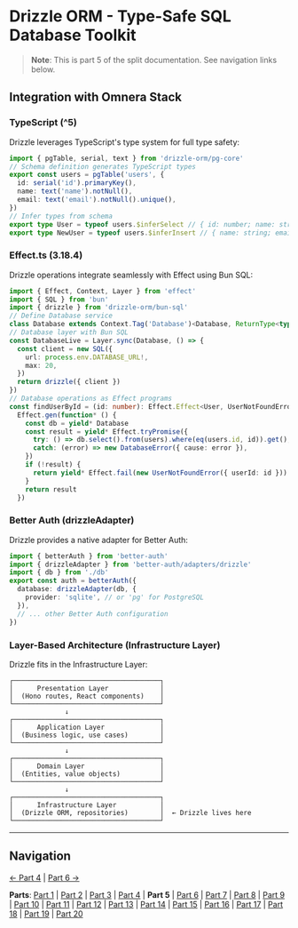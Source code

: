 # Drizzle ORM - Type-Safe SQL Database Toolkit

> **Note**: This is part 5 of the split documentation. See navigation links below.

## Integration with Omnera Stack

### TypeScript (^5)

Drizzle leverages TypeScript's type system for full type safety:

```typescript
import { pgTable, serial, text } from 'drizzle-orm/pg-core'
// Schema definition generates TypeScript types
export const users = pgTable('users', {
  id: serial('id').primaryKey(),
  name: text('name').notNull(),
  email: text('email').notNull().unique(),
})
// Infer types from schema
export type User = typeof users.$inferSelect // { id: number; name: string; email: string }
export type NewUser = typeof users.$inferInsert // { name: string; email: string; id?: number }
```

### Effect.ts (3.18.4)

Drizzle operations integrate seamlessly with Effect using Bun SQL:

```typescript
import { Effect, Context, Layer } from 'effect'
import { SQL } from 'bun'
import { drizzle } from 'drizzle-orm/bun-sql'
// Define Database service
class Database extends Context.Tag('Database')<Database, ReturnType<typeof drizzle>>() {}
// Database layer with Bun SQL
const DatabaseLive = Layer.sync(Database, () => {
  const client = new SQL({
    url: process.env.DATABASE_URL!,
    max: 20,
  })
  return drizzle({ client })
})
// Database operations as Effect programs
const findUserById = (id: number): Effect.Effect<User, UserNotFoundError, Database> =>
  Effect.gen(function* () {
    const db = yield* Database
    const result = yield* Effect.tryPromise({
      try: () => db.select().from(users).where(eq(users.id, id)).get(),
      catch: (error) => new DatabaseError({ cause: error }),
    })
    if (!result) {
      return yield* Effect.fail(new UserNotFoundError({ userId: id }))
    }
    return result
  })
```

### Better Auth (drizzleAdapter)

Drizzle provides a native adapter for Better Auth:

```typescript
import { betterAuth } from 'better-auth'
import { drizzleAdapter } from 'better-auth/adapters/drizzle'
import { db } from './db'
export const auth = betterAuth({
  database: drizzleAdapter(db, {
    provider: 'sqlite', // or 'pg' for PostgreSQL
  }),
  // ... other Better Auth configuration
})
```

### Layer-Based Architecture (Infrastructure Layer)

Drizzle fits in the Infrastructure Layer:

```
┌─────────────────────────────────────┐
│      Presentation Layer             │
│  (Hono routes, React components)    │
└─────────────────────────────────────┘
              ↓
┌─────────────────────────────────────┐
│      Application Layer              │
│  (Business logic, use cases)        │
└─────────────────────────────────────┘
              ↓
┌─────────────────────────────────────┐
│      Domain Layer                   │
│  (Entities, value objects)          │
└─────────────────────────────────────┘
              ↓
┌─────────────────────────────────────┐
│      Infrastructure Layer           │
│  (Drizzle ORM, repositories)        │  ← Drizzle lives here
└─────────────────────────────────────┘
```

---

## Navigation

[← Part 4](./04-installation.md) | [Part 6 →](./06-database-setup.md)

**Parts**: [Part 1](./01-start.md) | [Part 2](./02-overview.md) | [Part 3](./03-why-drizzle-orm-for-omnera.md) | [Part 4](./04-installation.md) | **Part 5** | [Part 6](./06-database-setup.md) | [Part 7](./07-schema-definition.md) | [Part 8](./08-query-api.md) | [Part 9](./09-transactions.md) | [Part 10](./10-effect-integration-patterns.md) | [Part 11](./11-migrations-with-drizzle-kit.md) | [Part 12](./12-best-practices.md) | [Part 13](./13-common-patterns.md) | [Part 14](./14-integration-with-better-auth-postgresql.md) | [Part 15](./15-performance-considerations.md) | [Part 16](./16-common-pitfalls-to-avoid.md) | [Part 17](./17-drizzle-studio.md) | [Part 18](./18-postgresql-best-practices-for-omnera.md) | [Part 19](./19-references.md) | [Part 20](./20-summary.md)
